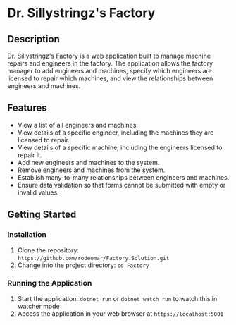 # Dr. Sillystringz's Factory
## Description

Dr. Sillystringz's Factory is a web application built to manage machine repairs and engineers in the factory. The application allows the factory manager to add engineers and machines, specify which engineers are licensed to repair which machines, and view the relationships between engineers and machines.

## Features

- View a list of all engineers and machines.
- View details of a specific engineer, including the machines they are licensed to repair.
- View details of a specific machine, including the engineers licensed to repair it.
- Add new engineers and machines to the system.
- Remove engineers and machines from the system.
- Establish many-to-many relationships between engineers and machines.
- Ensure data validation so that forms cannot be submitted with empty or invalid values.

## Getting Started


### Installation
1. Clone the repository: `https://github.com/rodeomar/Factory.Solution.git`
2. Change into the project directory: `cd Factory`

### Running the Application

1. Start the application: `dotnet run` or `dotnet watch run` to watch this in watcher mode
2. Access the application in your web browser at `https://localhost:5001`
